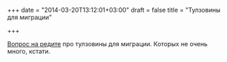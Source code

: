 +++
date = "2014-03-20T13:12:01+03:00"
draft = false
title = "Тулзовины для миграции"

+++

<p><a href="http://www.reddit.com/r/golang/comments/20umt3/how_do_you_handle_sql_migrations_with_go_web_apps/">Вопрос на редите</a> про тулзовины для миграции. Которых не очень много, кстати.</p>

